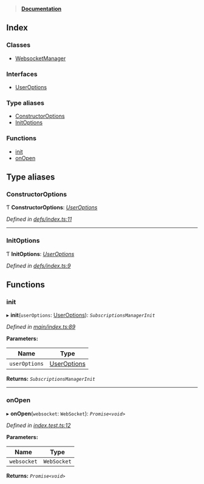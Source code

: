 > **[Documentation](README.md)**

## Index

### Classes

* [WebsocketManager](classes/websocketmanager.md)

### Interfaces

* [UserOptions](interfaces/useroptions.md)

### Type aliases

* [ConstructorOptions](README.md#constructoroptions)
* [InitOptions](README.md#initoptions)

### Functions

* [init](README.md#init)
* [onOpen](README.md#onopen)

## Type aliases

###  ConstructorOptions

Ƭ **ConstructorOptions**: *[UserOptions](interfaces/useroptions.md)*

*Defined in [defs/index.ts:11](https://github.com/badbatch/graphql-box/blob/22b398c/packages/websocket-manager/src/defs/index.ts#L11)*

___

###  InitOptions

Ƭ **InitOptions**: *[UserOptions](interfaces/useroptions.md)*

*Defined in [defs/index.ts:9](https://github.com/badbatch/graphql-box/blob/22b398c/packages/websocket-manager/src/defs/index.ts#L9)*

## Functions

###  init

▸ **init**(`userOptions`: [UserOptions](interfaces/useroptions.md)): *`SubscriptionsManagerInit`*

*Defined in [main/index.ts:89](https://github.com/badbatch/graphql-box/blob/22b398c/packages/websocket-manager/src/main/index.ts#L89)*

**Parameters:**

Name | Type |
------ | ------ |
`userOptions` | [UserOptions](interfaces/useroptions.md) |

**Returns:** *`SubscriptionsManagerInit`*

___

###  onOpen

▸ **onOpen**(`websocket`: `WebSocket`): *`Promise<void>`*

*Defined in [index.test.ts:12](https://github.com/badbatch/graphql-box/blob/22b398c/packages/websocket-manager/src/index.test.ts#L12)*

**Parameters:**

Name | Type |
------ | ------ |
`websocket` | `WebSocket` |

**Returns:** *`Promise<void>`*